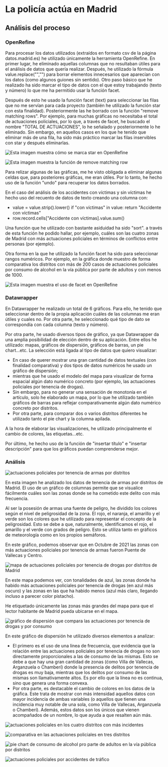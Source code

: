 # La policía actúa en Madrid
## Análisis del proceso
### OpenRefine

Para procesar los datos utilizados (extraídos en formato csv de la página datos.madrid.es) he utilizado únicamente la herramienta OpenRefine. En primer lugar, he eliminado aquellas columnas que no resultaban útiles para el análisis de datos que quería realizar. Después, he utilizado la fórmula value.replace("","") para borrar elementos innecesarios que aparecían con los datos (como algunos guiones sin sentido). Otro paso básico que he realizado ha sido marcar el tipo de datos con el que estoy trabajando (texto y número) lo que me ha permitido usar la función facet.

Después de esto he usado la función facet (text) para seleccionar las filas que no me servían para cada proyecto (también he utilizado la función star con esta finalidad). Posteriormente las he borrado con la función "remove matching rows". Por ejemplo, para muchas gráficas no necesitaba el total de actuaciones policiales, por lo que, a través de facet, he buscado el nombre "TOTAL DE ACTUACIONES", lo he señalado y posteriormente lo he eliminado. Sin embargo, en aquellos casos en los que he tenido que eliminar más de una fila, ha sido más práctico marcar las filas inservibles con star y después eliminarlas.

![Esta imagen muestra cómo se marca star en OpenRefine](/img/OpenRefine-star.PNG)

![Esta imagen muestra la función de remove matching row](/img/OpenRefine-remove-matching.PNG)  

Para relizar algunas de las gráficas, me he visto obligada a eliminar algunas celdas que, para posteriores gráficas, me eran útiles. Por lo tanto, he hecho uso de la función "undo" para recuperar los datos borrados.


En el caso del análisis de los accidentes con víctimas y sin víctimas he hecho uso del recuento de datos de texto creando una columna con:
- value = value.strip().lower()
if "con víctimas" in value: return "Accidente con víctimas" 
- row.record.cells["Accidente con víctimas].value.sum() 

Una función que he utilizado con bastante asiduidad ha sido "sort". a través de esta función he podido hallar, por ejemplo, cuáles son las cuatro zonas de Madrid con más actuaciones policiales en términos de conflictos entre personas (por ejemplo). 

Otra forma en la que he utilizado la función facet ha sido para seleccionar rangos numéricos. Por ejemplo, en la gráfica donde muestro de forma comparativa los distritos con más de 200 casos de actuaciones policiales por consumo de alcohol en la vía pública por parte de adultos y con menos de 1000.

![Esta imagen muestra el uso de facet en OpenRefine](/img/OpenRefine-facet.PNG)

### Datawrapper

En Datawrapper he realizado un total de 6 gráficos. Para ello, he tenido que seleccionar dentro de la propia aplicación cuáles de las columnas me eran útiles y cuales no. Por otra parte, he seleccionado qué tipo de dato se correspondía con cada columna (texto y número).

Por otra parte, he usado diversos tipos de gráfico, ya que Datawrapper da una amplia posibilidad de elección dentro de su aplicación. Entre ellos he utilizado: mapas, gráficos de dispersión, gráficos de barras, un pie chart...etc. La selección está ligada al tipo de datos que quiero visualizar:
- En caso de querer mostrar una gran cantidad de datos textuales (con finalidad comparativa) y dos tipos de datos numéricos he usado un gráfico de dispersión;
- mientras que he usado el modelo del mapa para visualizar de forma espacial algún dato numérico concreto (por ejemplo, las actuaciones policiales por tenencia de drogas). 
- Sin embargo, para no generar una sensación de monotonía en el artículo, solo he elaborado un mapa, por lo que he utilizado también gráficos de barras para reflejar comparativamente algún dato numérico concreto por distritos.
- Por otra parte, para comparar dos o varios distritos diferentes he utilizado tanto el pie chart y la columna apilada. 

A la hora de elaborar las visualizaciones, he utilizado principalmente el cambio de colores, las etiquetas...etc.

Por último, he hecho uso de la función de "insertar título" e "insertar descripción" para que los gráficos puedan comprenderse mejor.


### Análisis

![actuaciones policiales por tenencia de armas por distritos](/img/actuaciones-policiales-por-tenencia-de-armas-octubre-2021-madrid-.png)

En esta imagen he analizado los datos de tenencia de armas por distritos de Madrid. El uso de un gráfico de columnas permite que se visualice fácilmente cuáles son las zonas donde se ha cometido este delito con más frecuencia. 

Al ser la posesión de armas una fuente de peligro, he dividido los colores según el nivel de peligrosidad de la zona. El rojo, el naranja, el amarillo y el verde son los colores que he utilizado para representar el concepto de la peligrosidad. Esto se debe a que, naturalmente, identificamos el rojo, el amarillo y el verde con grados de peligro. Esto se utiliza tanto en gráficos de meteorología como en los propios semáforos.

En este gráfico, podemos observar que en Octubre de 2021 las zonas con más actuaciones policiales por tenencia de armas fueron Puente de Vallecas y Centro.

![mapa de actuaciones policiales por tenencia de drogas por distritos de Madrid](/img/tenencia-de-drogas-en-madrid-por-distritos.png)

En este mapa podemos ver, con tonalidades de azul, las zonas donde ha habido más actuaciones policiales por tenencia de drogas (en azul más oscuro) y las  zonas en las que ha habido menos (azul más claro, llegando incluso a parecer color pistacho). 

He etiquetado únicamente las zonas más grandes del mapa para que el lector habitante de Madrid pueda ubicarse en el mapa. 

![gráfico de dispersión que compara las actuaciones por tenencia de drogas y por consumo](/img/relaci-n-entre-las-detenciones-por-consumo-y-tenencia-de-drogas.png)

En este gráfico de dispersión he utilizado diversos elementos a analizar:
- El primero es el uso de una línea de frecuencia, que evidencia que la relación entre las actuaciones policiales por tenencia de drogas no son directamente proporcionales a las de consumo de las mismas. Esto se debe a que hay una gran cantidad de zonas (ćomo Villa de Vallecas, Arganzuela o Chamberí) donde la presencia de delitos por tenencia de drogas es muy baja, mientras que los delitos por consumo de las mismas son llamativamente altos. Es por ello que la línea no es continua, sino que genera una forma convexa.
- Por otra parte, es destacable el cambio de colores en los datos de la gráfica. Este trata de mostrar con más intensidad aquellos datos con mayor incidencia de ambas variables (o aquellos que tienen una incidencia muy notable de una sola, como Villa de Vallecas, Arganzuela o Chamberí). Además, estos datos son los únicos que vienen acompañados de un nombre, lo que ayuda a que resalten aún más.

![actuaciones policiales en los cuatro distritos con más incidentes](/img/actuaciones-policiales-en-los-cuatro-distritos-con-m-s-incidentes-octubre-2021-madrid.png)



![comparativa en las actuaciones policiales en tres distritos](/img/PCVCx-comparativa-en-las-actuaciones-policiales-entre-tres-distritos.png)

![pie chart de consumo de alcohol pro parte de adultos en la vía pública por distritos](/img/consumo-de-alcohol-en-la-v-a-p-blica-por-distritos.png)

![actuaciones policiales por accidentes de tráfico](/img/actuaciones-policiales-por-accidentes-de-coche-octubre-2021-madrid-.png)
